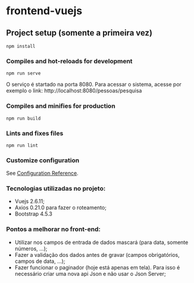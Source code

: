 # frontend-vuejs

## Project setup (somente a primeira vez)
```
npm install
```

### Compiles and hot-reloads for development
```
npm run serve
```
O serviço é startado na porta 8080.
Para acessar o sistema, acesse por exemplo o link: http://localhost:8080/pessoas/pesquisa

### Compiles and minifies for production
```
npm run build
```

### Lints and fixes files
```
npm run lint
```

### Customize configuration
See [Configuration Reference](https://cli.vuejs.org/config/).

### Tecnologias utilizadas no projeto:
* Vuejs 2.6.11;
* Axios 0.21.0 para fazer o roteamento; 
* Bootstrap 4.5.3

### Pontos a melhorar no front-end:
* Utilizar nos campos de entrada de dados mascará (para data, somente números, ...);
* Fazer a validação dos dados antes de gravar (campos obrigatórios, campos de data, ...);
* Fazer funcionar o paginador (hoje está apenas em tela). Para isso é necessário criar uma nova api Json e não usar o Json Server;

